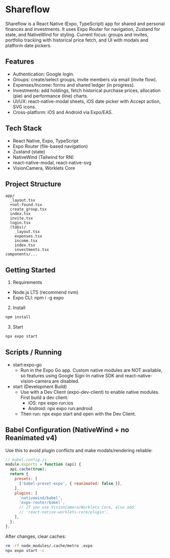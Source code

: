 # Shareflow

Shareflow is a React Native (Expo, TypeScript) app for shared and personal finances and investments. It uses Expo Router for navigation, Zustand for state, and NativeWind for styling. Current focus: groups and invites, portfolio tracking with historical price fetch, and UI with modals and platform date pickers.

## Features
- Authentication: Google login.
- Groups: create/select groups, invite members via email (invite flow).
- Expenses/Income: forms and shared ledger (in progress).
- Investments: add holdings, fetch historical purchase prices, allocation (pie) and performance (line) charts.
- UI/UX: react-native-modal sheets, iOS date picker with Accept action, SVG icons.
- Cross-platform: iOS and Android via Expo/EAS.

## Tech Stack
- React Native, Expo, TypeScript
- Expo Router (file-based navigation)
- Zustand (state)
- NativeWind (Tailwind for RN)
- react-native-modal, react-native-svg
- VisionCamera, Worklets Core

## Project Structure
```
app/
  _layout.tsx
  +not-found.tsx
  create_group.tsx
  index.tsx
  invite.tsx
  login.tsx
  (tabs)/
    _layout.tsx
    expenses.tsx
    income.tsx
    index.tsx
    investments.tsx
components/...
```

## Getting Started
1) Requirements
- Node.js LTS (recommend nvm)
- Expo CLI: npm i -g expo

2) Install
```bash
npm install
```

3) Start
```bash
npx expo start
```

## Scripts / Running
- start:expo-go
  - Run in the Expo Go app. Custom native modules are NOT available, so features using Google Sign-In native SDK and react-native-vision-camera are disabled.
- start (Development Build)
  - Use with a Dev Client (expo-dev-client) to enable native modules. First build a dev client:
    - iOS: npx expo run:ios
    - Android: npx expo run:android
  - Then run: npx expo start and open with the Dev Client.

## Babel Configuration (NativeWind + no Reanimated v4)
Use this to avoid plugin conflicts and make modals/rendering reliable:
```javascript
// babel.config.js
module.exports = function (api) {
  api.cache(true);
  return {
    presets: [
      ['babel-preset-expo', { reanimated: false }],
    ],
    plugins: [
      'nativewind/babel',
      'expo-router/babel',
      // If you use VisionCamera/Worklets Core, also add:
      // 'react-native-worklets-core/plugin',
    ],
  };
};
```

After changes, clear caches:
```bash
rm -rf node_modules/.cache/metro .expo
npx expo start -c
```


